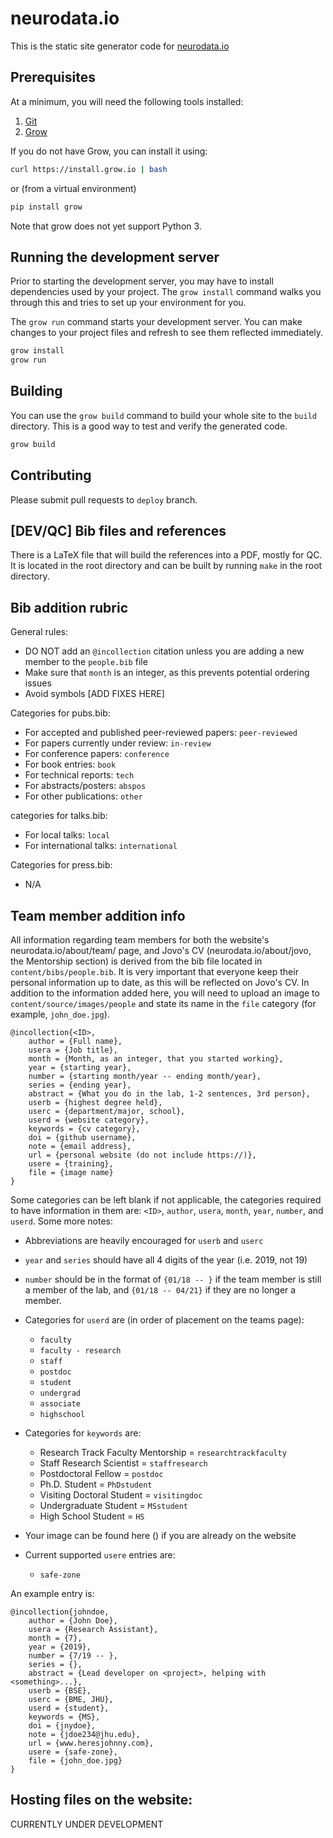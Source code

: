 # neurodata.io

This is the static site generator code for [neurodata.io](https://neurodata.io)

## Prerequisites

At a minimum, you will need the following tools installed:

1. [Git](http://git-scm.com/)
2. [Grow](https://grow.io)

If you do not have Grow, you can install it using:

```sh
curl https://install.grow.io | bash
```

or (from a virtual environment)

```sh
pip install grow
```

Note that grow does not yet support Python 3.

## Running the development server

Prior to starting the development server, you may have to install dependencies used by your project. The `grow install` command walks you through this and tries to set up your environment for you.

The `grow run` command starts your development server. You can make changes to your project files and refresh to see them reflected immediately.

```sh
grow install
grow run
```

## Building

You can use the `grow build` command to build your whole site to the `build` directory. This is a good way to test and verify the generated code.

```sh
grow build
```

## Contributing

Please submit pull requests to `deploy` branch.


## [DEV/QC] Bib files and references

There is a LaTeX file that will build the references into a PDF, mostly
for QC. It is located in the root directory and can be built by running
`make` in the root directory.

## Bib addition rubric
General rules:
- DO NOT add an `@incollection` citation unless you are adding a new member to the `people.bib` file
- Make sure that `month` is an integer, as this prevents potential ordering issues
- Avoid symbols [ADD FIXES HERE]

Categories for pubs.bib:
- For accepted and published peer-reviewed papers: `peer-reviewed`
- For papers currently under review: `in-review`
- For conference papers: `conference`
- For book entries: `book`
- For technical reports: `tech`
- For abstracts/posters: `abspos`
- For other publications: `other`

categories for talks.bib:
- For local talks: `local`
- For international talks: `international`

Categories for press.bib:
- N/A


## Team member addition info
All information regarding team members for both the website's neurodata.io/about/team/ page, and Jovo's CV (neurodata.io/about/jovo, the Mentorship section) is derived from the bib file located in `content/bibs/people.bib`. It is very important that everyone keep their personal information up to date, as this will be reflected on Jovo's CV. In addition to the information added here, you will need to upload an image to `content/source/images/people` and state its name in the `file` category (for example, `john_doe.jpg`).

```
@incollection{<ID>,
    author = {Full name},
    usera = {Job title},
    month = {Month, as an integer, that you started working},
    year = {starting year},
    number = {starting month/year -- ending month/year},
    series = {ending year},
    abstract = {What you do in the lab, 1-2 sentences, 3rd person},
    userb = {highest degree held},
    userc = {department/major, school},
    userd = {website category},
    keywords = {cv category},
    doi = {github username},
    note = {email address},
    url = {personal website (do not include https://)},
    usere = {training},
    file = {image name}
}
```
Some categories can be left blank if not applicable, the categories required to have information in them are: `<ID>`, `author`, `usera`, `month`, `year`, `number`, and `userd`. Some more notes:
- Abbreviations are heavily encouraged for `userb` and `userc`
- `year` and `series` should have all 4 digits of the year (i.e. 2019, not 19)
- `number` should be in the format of `{01/18 -- }` if the team member is still a member of the lab, and `{01/18 -- 04/21}` if they are no longer a member.
- Categories for `userd` are (in order of placement on the teams page):
    - `faculty`
    - `faculty - research`
    - `staff`
    - `postdoc`
    - `student`
    - `undergrad`
    - `associate`
    - `highschool`

- Categories for `keywords` are: 
    - Research Track Faculty Mentorship = `researchtrackfaculty`
    - Staff Research Scientist = `staffresearch`
    - Postdoctoral Fellow = `postdoc`
    - Ph.D. Student = `PhDstudent`
    - Visiting Doctoral Student = `visitingdoc`
    - Undergraduate Student = `MSstudent`
    - High School Student = `HS`
- Your image can be found here () if you are already on the website
- Current supported `usere` entries are:
    - `safe-zone`


An example entry is:
```
@incollection{johndoe,
    author = {John Doe},
    usera = {Research Assistant},
    month = {7},
    year = {2019},
    number = {7/19 -- },
    series = {},
    abstract = {Lead developer on <project>, helping with <something>...},
    userb = {BSE},
    userc = {BME, JHU},
    userd = {student},
    keywords = {MS},
    doi = {jnydoe},
    note = {jdoe234@jhu.edu},
    url = {www.heresjohnny.com},
    usere = {safe-zone},
    file = {john_doe.jpg}
}
```

## Hosting files on the website:
CURRENTLY UNDER DEVELOPMENT